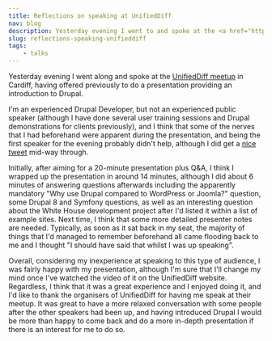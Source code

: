 ```yaml
---
title: Reflections on speaking at UnifiedDiff
nav: blog
description: Yesterday evening I went to and spoke at the <a href="http://www.unifieddiff.co.uk" title="UnifiedDiff">UnifiedDiff meetup</a> in Cardiff, having offered previously to do a presentation providing an introduction to Drupal.
slug: reflections-speaking-unifieddiff
tags:
    - talks
---
```

Yesterday evening I went along and spoke at the [UnifiedDiff meetup](http://www.unifieddiff.co.uk) in Cardiff, having offered previously to do a presentation providing an introduction to Drupal.

I'm an experienced Drupal Developer, but not an experienced public speaker (although I have done several user training sessions and Drupal demonstrations for clients previously), and I think that some of the nerves that I had beforehand were apparent during the presentation, and being the first speaker for the evening probably didn't help, although I did get a [nice tweet](https://twitter.com/craigmarvelley/status/243418608720543745) mid-way through.

Initially, after aiming for a 20-minute presentation plus Q&A, I think I wrapped up the presentation in around 14 minutes, although I did about 6 minutes of answering questions afterwards including the apparently mandatory "Why use Drupal compared to WordPress or Joomla?" question, some Drupal 8 and Symfony questions, as well as an interesting question about the White House development project after I'd listed it within a list of example sites. Next time, I think that some more detailed presenter notes are needed. Typically, as soon as it sat back in my seat, the majority of things that I'd managed to remember beforehand all came flooding back to me and I thought "I should have said that whilst I was up speaking".

Overall, considering my inexperience at speaking to this type of audience, I was fairly happy with my presentation, although I'm sure that I'll change my mind once I've watched the video of it on the UnifiedDiff website. Regardless, I think that it was a great experience and I enjoyed doing it, and I'd like to thank the organisers of UnifiedDiff for having me speak at their meetup. It was great to have a more relaxed conversation with some people after the other speakers had been up, and having introduced Drupal I would be more than happy to come back and do a more in-depth presentation if there is an interest for me to do so.